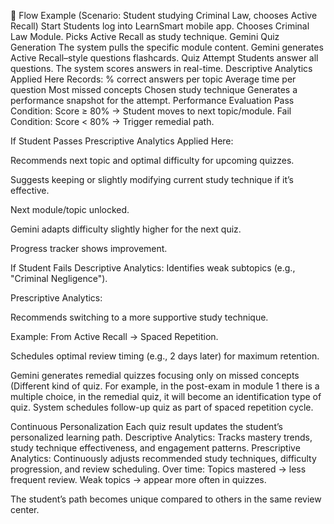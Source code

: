 📍 Flow Example
 (Scenario: Student studying Criminal Law, chooses Active Recall)
Start
Students log into LearnSmart mobile app.
Chooses Criminal Law Module.
Picks Active Recall as study technique.
Gemini Quiz Generation
The system pulls the specific module content.
Gemini generates Active Recall–style questions flashcards.
Quiz Attempt
Students answer all questions.
The system scores answers in real-time.
Descriptive Analytics Applied Here
Records:
% correct answers per topic
Average time per question
Most missed concepts
Chosen study technique
Generates a performance snapshot for the attempt.
Performance Evaluation
Pass Condition: Score ≥ 80% → Student moves to next topic/module.
Fail Condition: Score < 80% → Trigger remedial path.


If Student Passes
Prescriptive Analytics Applied Here:


Recommends next topic and optimal difficulty for upcoming quizzes.


Suggests keeping or slightly modifying current study technique if it’s effective.


Next module/topic unlocked.


Gemini adapts difficulty slightly higher for the next quiz.


Progress tracker shows improvement.


If Student Fails
Descriptive Analytics: Identifies weak subtopics (e.g., "Criminal Negligence").


Prescriptive Analytics:


Recommends switching to a more supportive study technique.


Example: From Active Recall → Spaced Repetition.


Schedules optimal review timing (e.g., 2 days later) for maximum retention.


Gemini generates remedial quizzes focusing only on missed concepts (Different kind of quiz. For example, in the post-exam in module 1 there is a multiple choice, in the remedial quiz, it will become an identification type of quiz.
System schedules follow-up quiz as part of spaced repetition cycle.


Continuous Personalization
Each quiz result updates the student’s personalized learning path.
Descriptive Analytics: Tracks mastery trends, study technique effectiveness, and engagement patterns.
Prescriptive Analytics: Continuously adjusts recommended study techniques, difficulty progression, and review scheduling.
Over time:
Topics mastered → less frequent review.
Weak topics → appear more often in quizzes.


The student’s path becomes unique compared to others in the same review center.

